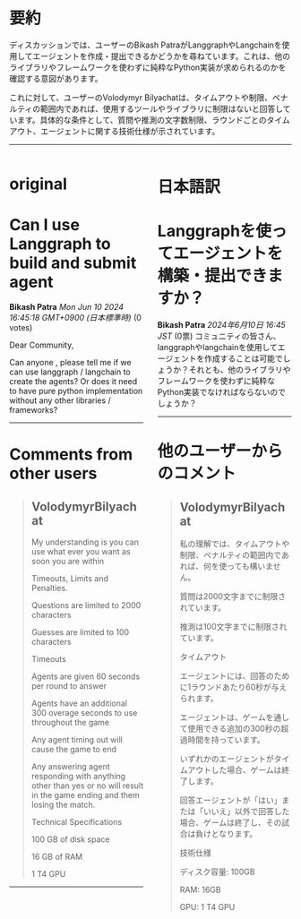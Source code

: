 # 要約 
ディスカッションでは、ユーザーのBikash PatraがLanggraphやLangchainを使用してエージェントを作成・提出できるかどうかを尋ねています。これは、他のライブラリやフレームワークを使わずに純粋なPython実装が求められるのかを確認する意図があります。

これに対して、ユーザーのVolodymyr Bilyachatは、タイムアウトや制限、ペナルティの範囲内であれば、使用するツールやライブラリに制限はないと回答しています。具体的な条件として、質問や推測の文字数制限、ラウンドごとのタイムアウト、エージェントに関する技術仕様が示されています。

---


<style>
.column-left{
  float: left;
  width: 47.5%;
  text-align: left;
}
.column-right{
  float: right;
  width: 47.5%;
  text-align: left;
}
.column-one{
  float: left;
  width: 100%;
  text-align: left;
}
</style>


<div class="column-left">

# original

# Can I use Langgraph to build and submit agent

**Bikash Patra** *Mon Jun 10 2024 16:45:18 GMT+0900 (日本標準時)* (0 votes)

Dear Community,

  Can anyone , please tell me if we can use langgraph / langchain to create the agents? Or does it need to have pure python implementation without any other libraries / frameworks?



---

 # Comments from other users

> ## VolodymyrBilyachat
> 
> My understanding is you can use what ever you want as soon you are within
> 
> Timeouts, Limits and Penalties.
> 
> Questions are limited to 2000 characters
> 
> Guesses are limited to 100 characters
> 
> Timeouts
> 
> Agents are given 60 seconds per round to answer
> 
> Agents have an additional 300 overage seconds to use throughout the game
> 
> Any agent timing out will cause the game to end
> 
> Any answering agent responding with anything other than yes or no will result in the game ending and them losing the match.
> 
> Technical Specifications
> 
> 100 GB of disk space
> 
> 16 GB of RAM
> 
> 1 T4 GPU
> 
> 
> 


---



</div>
<div class="column-right">

# 日本語訳

# Langgraphを使ってエージェントを構築・提出できますか？
**Bikash Patra** *2024年6月10日 16:45 JST* (0票)
コミュニティの皆さん、
langgraphやlangchainを使用してエージェントを作成することは可能でしょうか？それとも、他のライブラリやフレームワークを使わずに純粋なPython実装でなければならないのでしょうか？

---
 # 他のユーザーからのコメント
> ## VolodymyrBilyachat
> 
> 私の理解では、タイムアウトや制限、ペナルティの範囲内であれば、何を使っても構いません。
> 
> 質問は2000文字までに制限されています。
> 
> 推測は100文字までに制限されています。
> 
> タイムアウト
> 
> エージェントには、回答のために1ラウンドあたり60秒が与えられます。
> 
> エージェントは、ゲームを通して使用できる追加の300秒の超過時間を持っています。
> 
> いずれかのエージェントがタイムアウトした場合、ゲームは終了します。
> 
> 回答エージェントが「はい」または「いいえ」以外で回答した場合、ゲームは終了し、その試合は負けとなります。
> 
> 技術仕様
> 
> ディスク容量: 100GB
> 
> RAM: 16GB
> 
> GPU: 1 T4 GPU
> 
> 


</div>